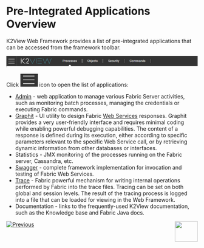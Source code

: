 # Pre-Integrated Applications Overview

K2View Web Framework provides a list of pre-integrated applications that can be accessed from the framework toolbar. 

![image](images/30_02_toolbar.PNG)

Click ![image](images/30_02_icon.PNG) icon to open the list of applications:

- [Admin](03_web_admin_application.md) - web application to manage various Fabric Server activities, such as monitoring batch processes, managing the credentials or executing Fabric commands.
- [Graphit](/articles/15_web_services_and_graphit/17_Graphit/01_graphit_overview.md) - UI utility to design Fabric [Web Services](/articles/15_web_services_and_graphit/01_web_services_overview.md) responses. Graphit provides a very user-friendly interface and requires minimal coding while enabling powerful debugging capabilities. The content of a response is defined during its execution, either according to specific parameters relevant to the specific Web Service call, or by retrieving dynamic information from other databases or interfaces.
- Statistics - JMX monitoring of the processes running on the Fabric server, Cassandra, etc.
- [Swagger](/articles/15_web_services_and_graphit/09_swagger.md) - complete framework implementation for invocation and testing of Fabric Web Services.
- [Trace](/articles/29_tracing/05_trace_view.md) - Fabric powerful mechanism for writing internal operations performed by Fabric into the trace files. Tracing can be set on both global and session levels. The result of the tracing process is logged into a file that can be loaded for viewing in the Web Framework.
- Documentation - links to the frequently-used K2View documentation, such as the Knowledge base and Fabric Java docs.
<!-- - 6.4 Data Catalog - TBD-->
<!-- - 6.4 Data Editor - TBD-->



[![Previous](/articles/images/Previous.png)](01_web_framework_overview.md)[<img align="right" width="60" height="54" src="/articles/images/Next.png">](03_web_admin_application.md) 
